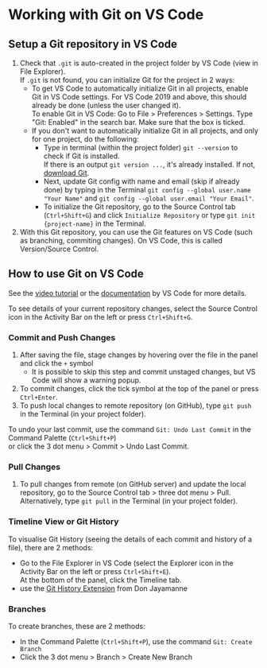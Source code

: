 # Working with Git on VS Code

## Setup a Git repository in VS Code
1.  Check that `.git` is auto-created in the project folder by VS Code (view in File Explorer).  
If `.git` is not found, you can initialize Git for the project in 2 ways:  
    - To get VS Code to automatically initialize Git in all projects, enable Git in VS Code settings. For VS Code 2019 and above, this should already be done (unless the user changed it).  
    To enable Git in VS Code: Go to File > Preferences > Settings. Type "Git: Enabled" in the search bar. Make sure that the box is ticked.  
    - If you don't want to automatically initialize Git in all projects, and only for one project, do the following:  
        - Type in terminal (within the project folder) `git --version` to check if Git is installed.  
If there is an output `git version ...`, it's already installed. If not, [download Git](https://git-scm.com/downloads/).  
        - Next, update Git config with name and email (skip if already done) by typing in the Terminal `git config --global user.name "Your Name"` and `git config --global user.email "Your Email"`.
        - To initialize the Git repository, go to the Source Control tab (`Ctrl+Shift+G`) and click `Initialize Repository` or type `git init {project-name}` in the Terminal.
2. With this Git repository, you can use the Git features on VS Code (such as branching, commiting changes). On VS Code, this is called Version/Source Control.

## How to use Git on VS Code
See the [video tutorial](https://code.visualstudio.com/docs/introvideos/versioncontrol) or the [documentation](https://code.visualstudio.com/docs/editor/versioncontrol) by VS Code for more details.  

To see details of your current repository changes, select the Source Control icon in the Activity Bar on the left or press `Ctrl+Shift+G`.  

### Commit and Push Changes
1. After saving the file, stage changes by hovering over the file in the panel and click the `+` symbol 
    - It is possible to skip this step and commit unstaged changes, but VS Code will show a warning popup.
2. To commit changes, click the tick symbol at the top of the panel or press `Ctrl+Enter`.  
3. To push local changes to remote repository (on GitHub), type `git push` in the Terminal (in your project folder).

To undo your last commit, use the command `Git: Undo Last Commit` in the Command Palette (`Ctrl+Shift+P`)  
or click the 3 dot menu > Commit > Undo Last Commit.  

### Pull Changes
1. To pull changes from remote (on GitHub server) and update the local repository, go to the Source Control tab > three dot menu > Pull.  
Alternatively, type `git pull` in the Terminal (in your project folder).

### Timeline View or Git History
To visualise Git History (seeing the details of each commit and history of a file), there are 2 methods:  
- Go to the File Explorer in VS Code (select the Explorer icon in the Activity Bar on the left or press `Ctrl+Shift+E`).  
At the bottom of the panel, click the Timeline tab.  
- use the [Git History Extension](https://marketplace.visualstudio.com/items?itemName=donjayamanne.githistory) from Don Jayamanne 

### Branches
To create branches, these are 2 methods:  
- In the Command Palette (`Ctrl+Shift+P`), use the command `Git: Create Branch`  
- Click the 3 dot menu > Branch > Create New Branch 
